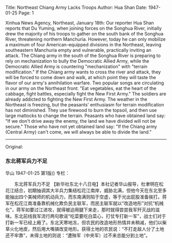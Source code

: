 Title: Northeast Chiang Army Lacks Troops
Author: Hua Shan
Date: 1947-01-25
Page: 1

Xinhua News Agency, Northeast, January 18th: Our reporter Hua Shan reports that Du Yuming, when joining forces on the Songhua River, initially drew the majority of his troops to gather on the south bank of the Songhua River, threatening northern Manchuria. However, today he can only mobilize a maximum of four American-equipped divisions in the Northeast, leaving southeastern Manchuria empty and vulnerable, practically inviting an attack. The Chiang army in the south of the Songhua River is preparing to rely on mechanization to bully the Democratic Allied Army, while the Democratic Allied Army is countering "mechanization" with "terrain modification." If the Chiang army wants to cross the river and attack, they will be forced to come down and walk, at which point they will taste the flavor of our army's annihilation warfare. Two popular songs are circulating in our army on the Northeast front: "Eat vegetables, eat the heart of the cabbage, fight battles, especially fight the New First Army." The soldiers are already addicted to fighting the New First Army. The weather in the Northeast is freezing, but the peasants' enthusiasm for terrain modification has not diminished. They use firewood to burn the topsoil, and then use large mattocks to change the terrain. Peasants who have obtained land say: "If we don't drive away the enemy, the land we have divided will not be secure." Those who have not yet obtained land say: "If the Chiang army (Central Army) can't come, we will always be able to divide the land."



<hr /> 

Original: 


### 东北蒋军兵力不足
华山
1947-01-25
第1版()
专栏：

　　东北蒋军兵力不足
    【新华社东北十八日电】本社记者华山报导，杜聿明在松花江结合，初期抽调其大半兵力集结松花江南岸，威胁北满，但他今天在东北至多能抽出四个美械师的机动兵力，而东南满则陷于空虚，等于光出屁股准备挨打。蒋军在松花江南准备靠机械化欺负民主联军，而民主联军就以“改造地形”对抗“机械化”，蒋军如要过江进攻，就得被迫用腿下来走，那时就得尝尝我军歼灭战的滋味。东北前线我军流行两句歌谣“吃菜要吃白菜心，打仗专打新一军”，战士们对于打新一军已经上瘾了。东北天寒地冻，但农民的改造地形热情并未稍减，他们以柴草火化地皮，然后用大嘴镐改变地形。获得土地的农民说：“不打走敌人分了土地还不牢靠”，未得土地的则说：“遭殃军（中央军）过不来总能分到土地”。
